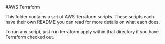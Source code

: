 #AWS Terraform 

This folder contains a set of AWS Terraform scripts. These scripts each have their own README you can read for more details on what each does.

To run any script, just run terraform apply within that directory if you have Terraform checked out.
